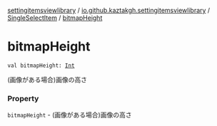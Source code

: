 [settingitemsviewlibrary](../../index.md) / [io.github.kaztakgh.settingitemsviewlibrary](../index.md) / [SingleSelectItem](index.md) / [bitmapHeight](./bitmap-height.md)

# bitmapHeight

`val bitmapHeight: `[`Int`](https://kotlinlang.org/api/latest/jvm/stdlib/kotlin/-int/index.html)

(画像がある場合)画像の高さ

### Property

`bitmapHeight` - (画像がある場合)画像の高さ